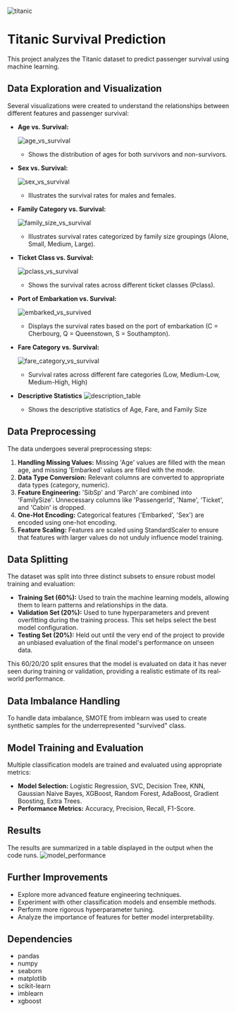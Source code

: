 ![titanic](https://github.com/user-attachments/assets/082c27a8-6921-4b52-a053-f56f5858a262)
# Titanic Survival Prediction

This project analyzes the Titanic dataset to predict passenger survival using machine learning.

## Data Exploration and Visualization

Several visualizations were created to understand the relationships between different features and passenger survival:

* **Age vs. Survival:**
  
  ![age_vs_survival](https://github.com/user-attachments/assets/edd3a7b4-f136-4c94-90aa-cc3ad9b71a6c)
    * Shows the distribution of ages for both survivors and non-survivors.

* **Sex vs. Survival:**
  
  ![sex_vs_survival](https://github.com/user-attachments/assets/0753e9a4-c020-4a80-a98d-78c4a2d37903)
    * Illustrates the survival rates for males and females.

* **Family Category vs. Survival:**
  
  ![family_size_vs_survival](https://github.com/user-attachments/assets/140d1fa0-fe73-4206-9c93-05b1f568a873)
    * Illustrates survival rates categorized by family size groupings (Alone, Small, Medium, Large).

* **Ticket Class vs. Survival:**
  
  ![pclass_vs_survival](https://github.com/user-attachments/assets/bab029c6-fff9-4b93-a62a-55b2087c5343)
    * Shows the survival rates across different ticket classes (Pclass).

* **Port of Embarkation vs. Survival:**
  
  ![embarked_vs_survived](https://github.com/user-attachments/assets/574cf5cd-08a7-474b-b2a1-63da49baf1d1)
    * Displays the survival rates based on the port of embarkation (C = Cherbourg, Q = Queenstown, S = Southampton).

* **Fare Category vs. Survival:**

  ![fare_category_vs_survival](https://github.com/user-attachments/assets/6380537d-f67c-4b36-a70b-52f0691631d6)
     * Survival rates across different fare categories (Low, Medium-Low, Medium-High, High)
* **Descriptive Statistics**
  ![description_table](https://github.com/user-attachments/assets/488d52dd-53ac-46b2-a238-2d34a3daff2c)
     * Shows the descriptive statistics of Age, Fare, and Family Size

## Data Preprocessing

The data undergoes several preprocessing steps:

1.  **Handling Missing Values:** Missing 'Age' values are filled with the mean age, and missing 'Embarked' values are filled with the mode.
2.  **Data Type Conversion:** Relevant columns are converted to appropriate data types (category, numeric).
3.  **Feature Engineering:** 'SibSp' and 'Parch' are combined into 'FamilySize'. Unnecessary columns like 'PassengerId', 'Name', 'Ticket', and 'Cabin' is dropped.
4.  **One-Hot Encoding:** Categorical features ('Embarked', 'Sex') are encoded using one-hot encoding.
5.  **Feature Scaling:** Features are scaled using StandardScaler to ensure that features with larger values do not unduly influence model training.

## Data Splitting

The dataset was split into three distinct subsets to ensure robust model training and evaluation:

*   **Training Set (60%):** Used to train the machine learning models, allowing them to learn patterns and relationships in the data.
*   **Validation Set (20%):** Used to tune hyperparameters and prevent overfitting during the training process. This set helps select the best model configuration.
*   **Testing Set (20%):** Held out until the very end of the project to provide an unbiased evaluation of the final model's performance on unseen data.

This 60/20/20 split ensures that the model is evaluated on data it has never seen during training or validation, providing a realistic estimate of its real-world performance.

## Data Imbalance Handling

To handle data imbalance, SMOTE from imblearn was used to create synthetic samples for the underrepresented "survived" class.

## Model Training and Evaluation


Multiple classification models are trained and evaluated using appropriate metrics:

* **Model Selection:** Logistic Regression, SVC, Decision Tree, KNN, Gaussian Naive Bayes, XGBoost, Random Forest, AdaBoost, Gradient Boosting, Extra Trees.
* **Performance Metrics:** Accuracy, Precision, Recall, F1-Score.

## Results

The results are summarized in a table displayed in the output when the code runs.
![model_performance](https://github.com/user-attachments/assets/990a97b9-fa70-4ce1-ad43-0dcad9911cc0)



## Further Improvements

* Explore more advanced feature engineering techniques.
* Experiment with other classification models and ensemble methods.
* Perform more rigorous hyperparameter tuning.
* Analyze the importance of features for better model interpretability.


## Dependencies

* pandas
* numpy
* seaborn
* matplotlib
* scikit-learn
* imblearn
* xgboost
